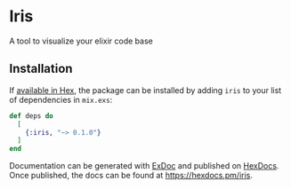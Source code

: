 # Iris

A tool to visualize your elixir code base

## Installation

If [available in Hex](https://hex.pm/docs/publish), the package can be installed
by adding `iris` to your list of dependencies in `mix.exs`:

```elixir
def deps do
  [
    {:iris, "~> 0.1.0"}
  ]
end
```

Documentation can be generated with [ExDoc](https://github.com/elixir-lang/ex_doc)
and published on [HexDocs](https://hexdocs.pm). Once published, the docs can
be found at <https://hexdocs.pm/iris>.